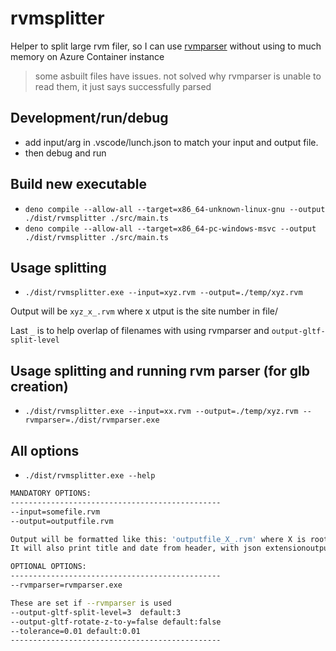 # rvmsplitter

Helper to split large rvm filer, so I can use [rvmparser](https://github.com/cdyk/rvmparser) without using to much memory on Azure Container instance

> some asbuilt files have issues. not solved why rvmparser is unable to read them, it just says successfully parsed

## Development/run/debug
* add input/arg in .vscode/lunch.json to match your input and output file.
* then debug and run

## Build new executable
* `deno compile --allow-all --target=x86_64-unknown-linux-gnu --output ./dist/rvmsplitter ./src/main.ts`
* `deno compile --allow-all --target=x86_64-pc-windows-msvc --output ./dist/rvmsplitter ./src/main.ts`


## Usage splitting
* `./dist/rvmsplitter.exe --input=xyz.rvm --output=./temp/xyz.rvm`

Output will be `xyz_x_.rvm` where x utput is the site number in file/

Last `_` is to help overlap of filenames with using rvmparser and `output-gltf-split-level`


## Usage splitting and running rvm parser (for glb creation)
* `./dist/rvmsplitter.exe --input=xx.rvm --output=./temp/xyz.rvm --rvmparser=./dist/rvmparser.exe`



## All options

* `./dist/rvmsplitter.exe --help`

```bash
MANDATORY OPTIONS:
-----------------------------------------------
--input=somefile.rvm
--output=outputfile.rvm

Output will be formatted like this: 'outputfile_X_.rvm' where X is root number
It will also print title and date from header, with json extensionoutputfile.json

OPTIONAL OPTIONS:
-----------------------------------------------
--rvmparser=rvmparser.exe

These are set if --rvmparser is used
--output-gltf-split-level=3  default:3
--output-gltf-rotate-z-to-y=false default:false
--tolerance=0.01 default:0.01
-----------------------------------------------
```

